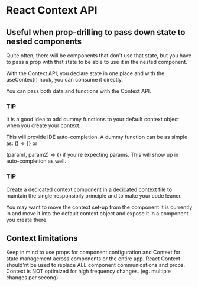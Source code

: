 # React Context API

## Useful when prop-drilling to pass down state to nested components

Quite often, there will be components that don't use that state,
but you have to pass a prop with that state to be able to use it
in the nested component.

With the Context API, you declare state in one place and with the
useContext() hook, you can consume it directly.

You can pass both data and functions with the Context API.

### TIP

It is a good idea to add dummy functions to your default context object
when you create your context.

This will provide IDE auto-completion.
A dummy function can be as simple as: () => {} or

(param1, param2) => {} if you're expecting params. This will show up in auto-completion as well.

### TIP

Create a dedicated context component in a decicated context file to maintain
the single-responsibily principle and to make your code leaner.

You may want to move the context set-up from the component it is currently in
and move it into the default context object and expose it in a component you
create there.

## Context limitations
Keep in mind to use props for component configuration and Context for state management across components or the entire app.
React Context should'nt be used to replace ALL component communications and props.
Context is NOT optimized for high frequency changes. (eg. multiple changes per secong)
